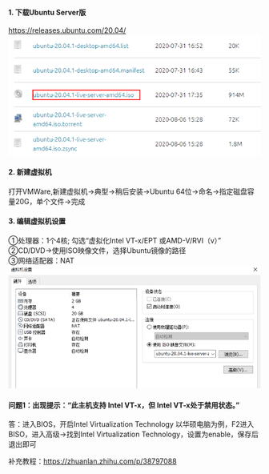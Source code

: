 #### 1. 下载Ubuntu Server版
https://releases.ubuntu.com/20.04/
![下载Ubuntu](../assets/VMWare/download-ubuntu.png)
#### 2. 新建虚拟机
打开VMWare,新建虚拟机→典型→稍后安装→Ubuntu 64位→命名→指定磁盘容量20G，单个文件→完成
#### 3. 编辑虚拟机设置
①处理器：1个4核; 勾选“虚拟化Intel VT-x/EPT 或AMD-V/RVI（v）”  
②CD/DVD→使用ISO映像文件，选择Ubuntu镜像的路径  
③网络适配器：NAT  
![UbuntuSetting](../assets/VMWare/ubuntu-setting.png)  

#### 问题1：出现提示：“此主机支持 Intel VT-x，但 Intel VT-x处于禁用状态。”
答：进入BIOS，开启Intel Virtualization Technology
以华硕电脑为例，F2进入BISO，进入高级→找到Intel Virtualization Technology，设置为enable，保存后退出即可  

补充教程：https://zhuanlan.zhihu.com/p/38797088

